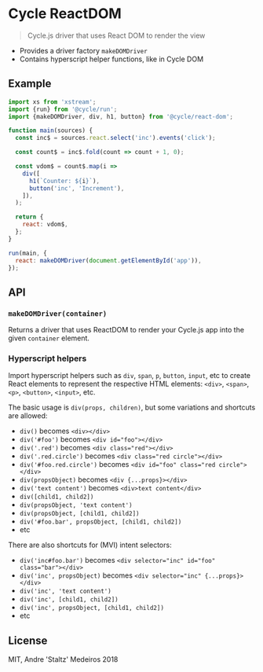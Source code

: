 # Cycle ReactDOM

> Cycle.js driver that uses React DOM to render the view

- Provides a driver factory `makeDOMDriver`
- Contains hyperscript helper functions, like in Cycle DOM

## Example

```js
import xs from 'xstream';
import {run} from '@cycle/run';
import {makeDOMDriver, div, h1, button} from '@cycle/react-dom';

function main(sources) {
  const inc$ = sources.react.select('inc').events('click');

  const count$ = inc$.fold(count => count + 1, 0);

  const vdom$ = count$.map(i =>
    div([
      h1(`Counter: ${i}`),
      button('inc', 'Increment'),
    ]),
  );

  return {
    react: vdom$,
  };
}

run(main, {
  react: makeDOMDriver(document.getElementById('app')),
});
```

## API

### `makeDOMDriver(container)`

Returns a driver that uses ReactDOM to render your Cycle.js app into the given `container` element.

### Hyperscript helpers

Import hyperscript helpers such as `div`, `span`, `p`, `button`, `input`, etc to create React elements to represent the respective HTML elements: `<div>`, `<span>`, `<p>`, `<button>`, `<input>`, etc.

The basic usage is `div(props, children)`, but some variations and shortcuts are allowed:

- `div()` becomes `<div></div>`
- `div('#foo')` becomes `<div id="foo"></div>`
- `div('.red')` becomes `<div class="red"></div>`
- `div('.red.circle')` becomes `<div class="red circle"></div>`
- `div('#foo.red.circle')` becomes `<div id="foo" class="red circle"></div>`
- `div(propsObject)` becomes `<div {...props}></div>`
- `div('text content')` becomes `<div>text content</div>`
- `div([child1, child2])`
- `div(propsObject, 'text content')`
- `div(propsObject, [child1, child2])`
- `div('#foo.bar', propsObject, [child1, child2])`
- etc

There are also shortcuts for (MVI) intent selectors:

- `div('inc#foo.bar')` becomes `<div selector="inc" id="foo" class="bar"></div>`
- `div('inc', propsObject)` becomes `<div selector="inc" {...props}></div>`
- `div('inc', 'text content')`
- `div('inc', [child1, child2])`
- `div('inc', propsObject, [child1, child2])`
- etc

## License

MIT, Andre 'Staltz' Medeiros 2018

